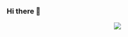 ### Hi there 👋
<p align="center">
  <img src="https://github-readme-stats.vercel.app/api?username=livsi&show_icons=true&theme=swift&count_private=true">
</p>
<!--
**livsi/livsi** is a ✨ _special_ ✨ repository because its `README.md` (this file) appears on your GitHub profile.

Here are some ideas to get you started:

- 🔭 I’m currently working on ...
- 🌱 I’m currently learning ...
- 👯 I’m looking to collaborate on ...
- 🤔 I’m looking for help with ...
- 💬 Ask me about ...
- 📫 How to reach me: ...
- 😄 Pronouns: ...
- ⚡ Fun fact: ...
-->
